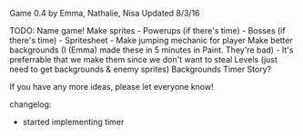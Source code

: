 Game 0.4
by Emma, Nathalie, Nisa
Updated 8/3/16

TODO:
Name game!
Make sprites
    - Powerups (if there's time)
    - Bosses (if there's time)
    - Spritesheet
    - Make jumping mechanic for player
Make better backgrounds (I (Emma) made these in 5 minutes in Paint. They're bad)
    - It's preferrable that we make them since we don't want to steal
Levels (just need to get backgrounds & enemy sprites)
Backgrounds
Timer
Story?

If you have any more ideas, please let everyone know!

changelog:
- started implementing timer